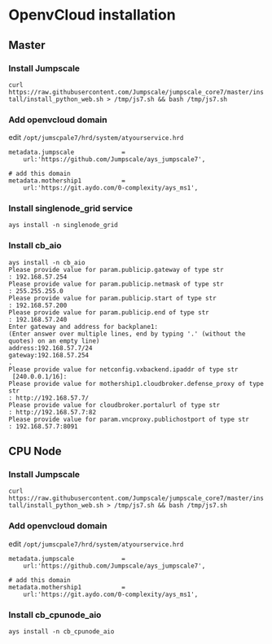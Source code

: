 # OpenvCloud installation

## Master

### Install Jumpscale
```curl https://raw.githubusercontent.com/Jumpscale/jumpscale_core7/master/install/install_python_web.sh > /tmp/js7.sh && bash /tmp/js7.sh```

### Add openvcloud domain
edit ```/opt/jumscpale7/hrd/system/atyourservice.hrd```
```
metadata.jumpscale             =
    url:'https://github.com/Jumpscale/ays_jumpscale7',

# add this domain
metadata.mothership1           =
    url:'https://git.aydo.com/0-complexity/ays_ms1',

```

### Install singlenode_grid service
```ays install -n singlenode_grid```

### Install cb_aio

```
ays install -n cb_aio
Please provide value for param.publicip.gateway of type str
: 192.168.57.254
Please provide value for param.publicip.netmask of type str
: 255.255.255.0
Please provide value for param.publicip.start of type str
: 192.168.57.200
Please provide value for param.publicip.end of type str
: 192.168.57.240
Enter gateway and address for backplane1:
(Enter answer over multiple lines, end by typing '.' (without the quotes) on an empty line)
address:192.168.57.7/24
gateway:192.168.57.254
.
Please provide value for netconfig.vxbackend.ipaddr of type str
 [240.0.0.1/16]: 
Please provide value for mothership1.cloudbroker.defense_proxy of type str
: http://192.168.57.7/
Please provide value for cloudbroker.portalurl of type str
: http://192.168.57.7:82
Please provide value for param.vncproxy.publichostport of type str
: 192.168.57.7:8091
```

## CPU Node

### Install Jumpscale
```curl https://raw.githubusercontent.com/Jumpscale/jumpscale_core7/master/install/install_python_web.sh > /tmp/js7.sh && bash /tmp/js7.sh```

### Add openvcloud domain
edit ```/opt/jumscpale7/hrd/system/atyourservice.hrd```
```
metadata.jumpscale             =
    url:'https://github.com/Jumpscale/ays_jumpscale7',

# add this domain
metadata.mothership1           =
    url:'https://git.aydo.com/0-complexity/ays_ms1',

```

### Install cb_cpunode_aio
```ays install -n cb_cpunode_aio```
